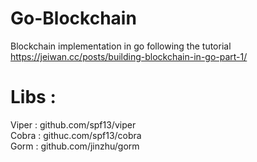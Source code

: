 # Go-Blockchain
Blockchain implementation in go following the tutorial https://jeiwan.cc/posts/building-blockchain-in-go-part-1/
# Libs :
Viper : github.com/spf13/viper<br />
Cobra : githuc.com/spf13/cobra<br />
Gorm : github.com/jinzhu/gorm<br />
